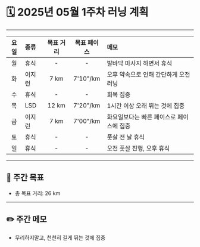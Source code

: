 # 🗓️ 2025년 05월 1주차 러닝 계획

---

| 요일 | 종류   | 목표 거리 | 목표 페이스 | 메모                                     |
| :--: | :----- | :-------: | :---------: | :--------------------------------------- |
|  월  | 휴식   |     -     |      -      | 발바닥 마사지 하면서 휴식                |
|  화  | 이지런 |   7 km    |  7'10"/km   | 오후 약속으로 인해 간단하게 오전 러닝    |
|  수  | 휴식   |     -     |      -      | 회복 집중                                |
|  목  | LSD    |   12 km   |  7'20"/km   | 1시간 이상 오래 뛰는 것에 집중           |
|  금  | 이지런 |   7 km    |  7'00"/km   | 화요일보다는 빠른 페이스로 페이스에 집중 |
|  토  | 휴식   |     -     |      -      | 풋살 전 날 휴식                          |
|  일  | 휴식   |     -     |      -      | 오전 풋살 진행, 오후 휴식                |

---

## 🎯 주간 목표

- 총 목표 거리: 26 km

---

## ✏️ 주간 메모

- 무리하지말고, 천천히 길게 뛰는 것에 집중
